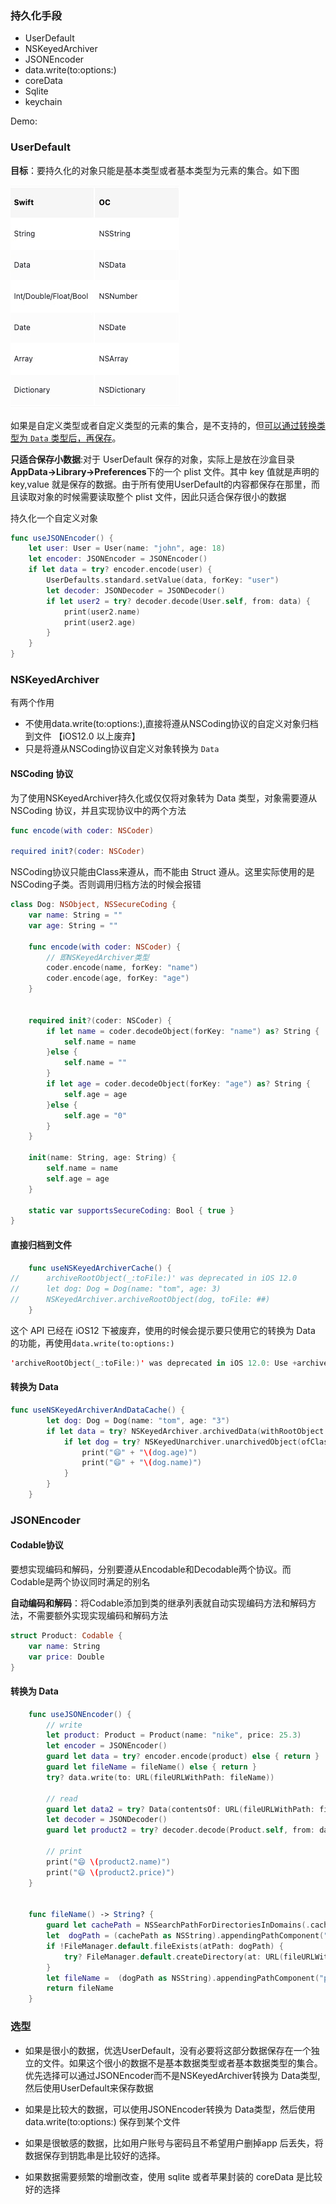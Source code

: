 ### 持久化手段

- UserDefault
- NSKeyedArchiver 
- JSONEncoder
- data.write(to:options:)
- coreData
- Sqlite
- keychain

Demo:

### UserDefault

**目标**：要持久化的对象只能是基本类型或者基本类型为元素的集合。如下图



![image-20240501203031172](./Image/UserDefault-1.png)





如果是自定义类型或者自定义类型的元素的集合，是不支持的，但<u>可以通过转换类型为 `Data` 类型后，再保存</u>。

**只适合保存小数据**:对于 UserDefault 保存的对象，实际上是放在沙盒目录**AppData->Library->Preferences**下的一个 plist 文件。其中 key 值就是声明的 key,value 就是保存的数据。由于所有使用UserDefault的内容都保存在那里，而且读取对象的时候需要读取整个 plist 文件，因此只适合保存很小的数据

持久化一个自定义对象

```swift
func useJSONEncoder() {
    let user: User = User(name: "john", age: 18)
    let encoder: JSONEncoder = JSONEncoder()
    if let data = try? encoder.encode(user) {
        UserDefaults.standard.setValue(data, forKey: "user")
        let decoder: JSONDecoder = JSONDecoder()
        if let user2 = try? decoder.decode(User.self, from: data) {
            print(user2.name)
            print(user2.age)
        }
    }
}
```



### NSKeyedArchiver 

有两个作用

- 不使用data.write(to:options:),直接将遵从NSCoding协议的自定义对象归档到文件 【iOS12.0 以上废弃】
- 只是将遵从NSCoding协议自定义对象转换为 `Data`

#### NSCoding 协议

为了使用NSKeyedArchiver持久化或仅仅将对象转为 Data 类型，对象需要遵从 NSCoding 协议，并且实现协议中的两个方法

```swift
func encode(with coder: NSCoder)

required init?(coder: NSCoder)
```

NSCoding协议只能由Class来遵从，而不能由 Struct 遵从。这里实际使用的是NSCoding子类。否则调用归档方法的时候会报错

```swift
class Dog: NSObject, NSSecureCoding {
    var name: String = ""
    var age: String = ""
    
    func encode(with coder: NSCoder) {
        // 即NSKeyedArchiver类型
        coder.encode(name, forKey: "name")
        coder.encode(age, forKey: "age")
    }
    
    
    required init?(coder: NSCoder) {
        if let name = coder.decodeObject(forKey: "name") as? String {
            self.name = name
        }else {
            self.name = ""
        }
        if let age = coder.decodeObject(forKey: "age") as? String {
            self.age = age
        }else {
            self.age = "0"
        }
    }
    
    init(name: String, age: String) {
        self.name = name
        self.age = age
    }
    
    static var supportsSecureCoding: Bool { true }
}
```

#### 直接归档到文件

```swift
    func useNSKeyedArchiverCache() {
//      archiveRootObject(_:toFile:)' was deprecated in iOS 12.0
//      let dog: Dog = Dog(name: "tom", age: 3)
//      NSKeyedArchiver.archiveRootObject(dog, toFile: ##)
    }
```

这个 API 已经在 iOS12 下被废弃，使用的时候会提示要只使用它的转换为 Data 的功能，再使用`data.write(to:options:)`

```swift
'archiveRootObject(_:toFile:)' was deprecated in iOS 12.0: Use +archivedDataWithRootObject:requiringSecureCoding:error: and -writeToURL:options:error: instead
```

#### 转换为 Data

```swift
func useNSKeyedArchiverAndDataCache() {
        let dog: Dog = Dog(name: "tom", age: "3")
        if let data = try? NSKeyedArchiver.archivedData(withRootObject: dog, requiringSecureCoding: true) {
            if let dog = try? NSKeyedUnarchiver.unarchivedObject(ofClass: Dog.self, from: data) {
                print("😄" + "\(dog.age)")
                print("😄" + "\(dog.name)")
            }
        }
    }
```

### JSONEncoder

#### **Codable**协议

要想实现编码和解码，分别要遵从Encodable和Decodable两个协议。而Codable是两个协议同时满足的别名

**自动编码和解码**：将Codable添加到类的继承列表就自动实现编码方法和解码方法，不需要额外实现实现编码和解码方法

```swift
struct Product: Codable {
    var name: String
    var price: Double
}
```

#### 转换为 Data

```swift
    func useJSONEncoder() {
        // write
        let product: Product = Product(name: "nike", price: 25.3)
        let encoder = JSONEncoder()
        guard let data = try? encoder.encode(product) else { return }
        guard let fileName = fileName() else { return }
        try? data.write(to: URL(fileURLWithPath: fileName))
        
        // read
        guard let data2 = try? Data(contentsOf: URL(fileURLWithPath: fileName)) else { return }
        let decoder = JSONDecoder()
        guard let product2 = try? decoder.decode(Product.self, from: data2) else { return }
        
        // print
        print("😄 \(product2.name)")
        print("😄 \(product2.price)")
    }

    
    func fileName() -> String? {
        guard let cachePath = NSSearchPathForDirectoriesInDomains(.cachesDirectory, .userDomainMask, true).first else { return nil}
        let  dogPath = (cachePath as NSString).appendingPathComponent("productPath")
        if !FileManager.default.fileExists(atPath: dogPath) {
            try? FileManager.default.createDirectory(at: URL(fileURLWithPath: dogPath), withIntermediateDirectories: true)
        }
        let fileName =  (dogPath as NSString).appendingPathComponent("product")
        return fileName
    }
```



### 选型

- 如果是很小的数据，优选UserDefault，没有必要将这部分数据保存在一个独立的文件。如果这个很小的数据不是基本数据类型或者基本数据类型的集合。优先选择可以通过JSONEncoder而不是NSKeyedArchiver转换为 Data类型,然后使用UserDefault来保存数据

- 如果是比较大的数据，可以使用JSONEncoder转换为 Data类型，然后使用data.write(to:options:) 保存到某个文件

- 如果是很敏感的数据，比如用户账号与密码且不希望用户删掉app 后丢失，将数据保存到钥匙串是比较好的选择。

- 如果数据需要频繁的增删改查，使用 sqlite 或者苹果封装的 coreData 是比较好的选择

